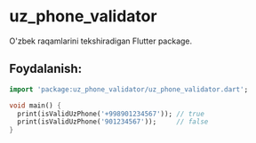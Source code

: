 # uz_phone_validator

O'zbek raqamlarini tekshiradigan Flutter package.

## Foydalanish:

```dart
import 'package:uz_phone_validator/uz_phone_validator.dart';

void main() {
  print(isValidUzPhone('+998901234567')); // true
  print(isValidUzPhone('901234567'));     // false
}
